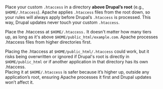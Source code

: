 Place your custom `.htaccess` in a directory **above Drupal’s root** (e.g., `$HOME/.htaccess`). Apache applies `.htaccess` files from the root down, so your rules will always apply before Drupal’s `.htaccess` is processed. This way, Drupal updates never touch your custom `.htaccess`.

Place the .htaccess at `$HOME/.htaccess.` It doesn't matter how many tiers up, as long as it's above `$HOME/public_html/example.com`. Apache processes .htaccess files from higher directories first.

Placing the .htaccess at `$HOME/public_html/.htaccess` could work, but it risks being overwritten or ignored if Drupal's root is directly in `$HOME/public_html` or if another application in that directory has its own .htaccess.<br>
Placing it at `$HOME/.htaccess` is safer because it’s higher up, outside any application’s root, ensuring Apache processes it first and Drupal updates won’t affect it.
